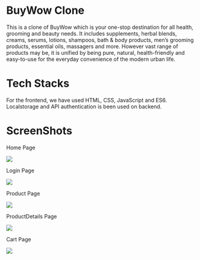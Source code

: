 # BuyWow Clone
This is a clone of BuyWow which is your one-stop destination for all health, grooming and beauty needs. It includes supplements, herbal blends, creams, serums, lotions, shampoos, bath & body products, men’s grooming products, essential oils, massagers and more. However vast range of products may be, it is unified by being pure, natural, health-friendly and easy-to-use for the everyday convenience of the modern urban life.
 
# Tech Stacks
For the frontend, we have used HTML, CSS, JavaScript and ES6. Localstorage and API authentication is been used on backend.

# ScreenShots
<p>Home Page</p>
<img src="https://github.com/noorikhan/buyWowProject/blob/main/screenShots/buyWowHomePage.png?raw=true">
<p>Login Page</p>
<img src="https://github.com/noorikhan/buyWowProject/blob/main/screenShots/buyWowLoginPage.png?raw=true">
<p>Product Page</p>
<img src="https://github.com/noorikhan/buyWowProject/blob/main/screenShots/buyWowProductPage.png?raw=true">
<p>ProductDetails Page</p>
<img src="https://github.com/noorikhan/buyWowProject/blob/main/screenShots/buyWowProductDetailPage.png?raw=true">
<p>Cart Page</p>
<img src="https://github.com/noorikhan/buyWowProject/blob/main/screenShots/buyWowCartPage.png?raw=true?raw=true">

